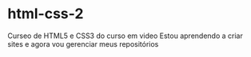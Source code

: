 # html-css-2
 Curseo de HTML5 e CSS3 do curso em video
 Estou aprendendo a criar sites e agora vou gerenciar meus repositórios
